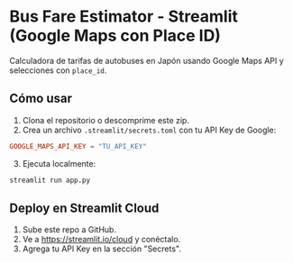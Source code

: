 # Bus Fare Estimator - Streamlit (Google Maps con Place ID)

Calculadora de tarifas de autobuses en Japón usando Google Maps API y selecciones con `place_id`.

## Cómo usar

1. Clona el repositorio o descomprime este zip.
2. Crea un archivo `.streamlit/secrets.toml` con tu API Key de Google:
```toml
GOOGLE_MAPS_API_KEY = "TU_API_KEY"
```
3. Ejecuta localmente:
```bash
streamlit run app.py
```

## Deploy en Streamlit Cloud

1. Sube este repo a GitHub.
2. Ve a https://streamlit.io/cloud y conéctalo.
3. Agrega tu API Key en la sección "Secrets".

